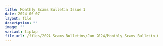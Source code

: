 ```yaml
---
title: Monthly Scams Bulletin Issue 1
date: 2024-06-07
layout: file
description: ""
image: ""
variant: tiptap
file_url: /files/2024 Scams Bulletins/Jun 2024/Monthly_Scams_Bulletin_0124__June.pdf
---
```

